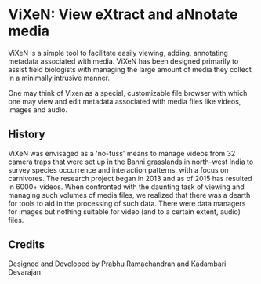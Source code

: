ViXeN: View eXtract and aNnotate media
=======================================

ViXeN is a simple tool to facilitate easily viewing, adding, annotating
metadata associated with media.  ViXeN has been designed primarily to assist
field biologists with managing the large amount of media they collect in
a minimally intrusive manner.

One may think of Vixen as a special, customizable file browser with which
one may view and edit metadata associated with media files like videos, images
and audio.

History
--------

ViXeN was envisaged as a 'no-fuss' means to manage videos from 32 camera traps 
that were set up in the Banni grasslands in north-west India to survey species 
occurrence and interaction patterns, with a focus on carnivores. The research 
project began in 2013 and as of 2015 has resulted in 6000+ videos. When 
confronted with the daunting task of viewing and managing such volumes of 
media files, we realized that there was a dearth for tools to aid in the 
processing of such data. There were data managers for images but nothing suitable 
for video (and to a certain extent, audio) files.

Credits
-------

Designed and Developed by Prabhu Ramachandran and Kadambari Devarajan
